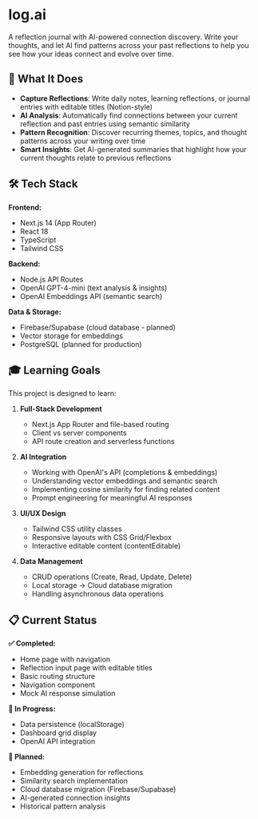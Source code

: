 # log.ai

A reflection journal with AI-powered connection discovery. Write your thoughts, and let AI find patterns across your past reflections to help you see how your ideas connect and evolve over time.

## 🎯 What It Does

- **Capture Reflections**: Write daily notes, learning reflections, or journal entries with editable titles (Notion-style)
- **AI Analysis**: Automatically find connections between your current reflection and past entries using semantic similarity
- **Pattern Recognition**: Discover recurring themes, topics, and thought patterns across your writing over time
- **Smart Insights**: Get AI-generated summaries that highlight how your current thoughts relate to previous reflections

## 🛠️ Tech Stack

**Frontend:**
- Next.js 14 (App Router)
- React 18
- TypeScript
- Tailwind CSS 

**Backend:**
- Node.js API Routes 
- OpenAI GPT-4-mini (text analysis & insights)
- OpenAI Embeddings API (semantic search)

**Data & Storage:**
- Firebase/Supabase (cloud database - planned)
- Vector storage for embeddings
- PostgreSQL (planned for production)

## 🎓 Learning Goals

This project is designed to learn:

1. **Full-Stack Development**
   - Next.js App Router and file-based routing
   - Client vs server components
   - API route creation and serverless functions

2. **AI Integration**
   - Working with OpenAI's API (completions & embeddings)
   - Understanding vector embeddings and semantic search
   - Implementing cosine similarity for finding related content
   - Prompt engineering for meaningful AI responses

3. **UI/UX Design**
   - Tailwind CSS utility classes
   - Responsive layouts with CSS Grid/Flexbox
   - Interactive editable content (contentEditable)
   
4. **Data Management**
   - CRUD operations (Create, Read, Update, Delete)
   - Local storage → Cloud database migration
   - Handling asynchronous data operations

## 📋 Current Status

**✅ Completed:**
- Home page with navigation
- Reflection input page with editable titles
- Basic routing structure
- Navigation component
- Mock AI response simulation

**🚧 In Progress:**
- Data persistence (localStorage)
- Dashboard grid display
- OpenAI API integration

**📅 Planned:**
- Embedding generation for reflections
- Similarity search implementation
- Cloud database migration (Firebase/Supabase)
- AI-generated connection insights
- Historical pattern analysis


